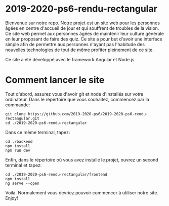 # 2019-2020-ps6-rendu-rectangular

Bienvenue sur notre repo. 
Notre projet est un site web pour les personnes âgées en centre d'accueil de jour et qui souffrent de troubles de la vision. Ce site web permet aux personnes âgées de maintenir leur culture générale en leur proposant de faire des quiz.
Ce site a pour but d'avoir une interface simple afin de permettre aux personnes n'ayant pas l'habitude des nouvelles technologies de tout de même profiter pleinement de ce site.

Ce site a été développé avec le framework Angular et Node.js.

# Comment lancer le site

Tout d'abord, assurez vous d'avoir git et node d'installés sur votre ordinateur.
Dans le répertoire que vous souhaitez, commencez par la commande:
```
git clone https://github.com/2019-2020-ps6/2019-2020-ps6-rendu-rectangular.git
cd ./2019-2020-ps6-rendu-rectangular
```
Dans ce même terminal, tapez:
```
cd ./backend
npm install
npm run dev
```
Enfin, dans le répertoire où vous avez installé le projet, ouvrez un second terminal et tapez:
```
cd ./2019-2020-ps6-rendu-rectangular/frontend
npm install
ng serve --open
```
Voilà. Normalement vous devriez pouvoir commencer à utiliser notre site. Enjoy!

